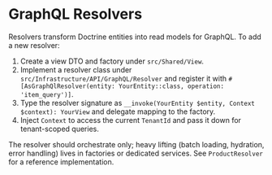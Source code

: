 # GraphQL Resolvers

Resolvers transform Doctrine entities into read models for GraphQL. To add a new resolver:

1. Create a view DTO and factory under `src/Shared/View`.
2. Implement a resolver class under `src/Infrastructure/API/GraphQL/Resolver` and register it with
   `#[AsGraphQlResolver(entity: YourEntity::class, operation: 'item_query')]`.
3. Type the resolver signature as `__invoke(YourEntity $entity, Context $context): YourView` and
   delegate mapping to the factory.
4. Inject `Context` to access the current `TenantId` and pass it down for tenant-scoped queries.

The resolver should orchestrate only; heavy lifting (batch loading, hydration, error handling) lives in
factories or dedicated services. See `ProductResolver` for a reference implementation.

